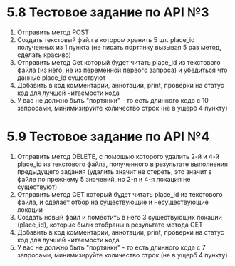 # 5.8 Тестовое задание по API №3
1. Отправить метод POST
2. Создать текстовый файл в котором хранить 5 шт. place_id полученных из 1 пункта (не писать портянку вызывая 5 раз метод, сделать красиво)
3. Отправить метод Get который будет читать place_id из текстового файла (из него, не из переменной первого запроса) и убедиться что данные place_id существуют
4. Добавить в код комментарии, аннотации, print, проверки на статус код для лучшей читаемости кода
5. У вас не должно быть "портянки" - то есть длинного кода с 10 запросами, минимизируйте количество строк (не в ущерб 4 пункту)

# 5.9 Тестовое задание по API №4
1. Отправить метод DELETE, с помощью которого удалить 2-й и 4-й place_id из текстового файла, полученного в результате выполнения предыдущего задания (удалить значит не стереть, это значит в файле по прежнему 5 значений, но 2-я и 4-я локация не существуют)
2. Отправить метод GET который будет читать place_id из текстового файла, и сделает отбор на существующие и несуществующие локации
3. Создать новый файл и поместить в него 3 существующих локации (place_id), которые были отобраны в результате метода GET
4. Добавить в код комментарии, аннотации, print, проверки на статус код для лучшей читаемости кода
5. У вас не должно быть "портянки" - то есть длинного кода с 7 запросами, минимизируйте количество строк (не в ущерб 4 пункту)